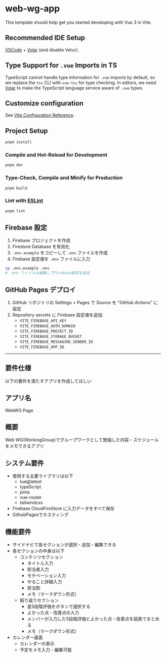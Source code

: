 # web-wg-app

This template should help get you started developing with Vue 3 in Vite.

## Recommended IDE Setup

[VSCode](https://code.visualstudio.com/) + [Volar](https://marketplace.visualstudio.com/items?itemName=Vue.volar) (and disable Vetur).

## Type Support for `.vue` Imports in TS

TypeScript cannot handle type information for `.vue` imports by default, so we replace the `tsc` CLI with `vue-tsc` for type checking. In editors, we need [Volar](https://marketplace.visualstudio.com/items?itemName=Vue.volar) to make the TypeScript language service aware of `.vue` types.

## Customize configuration

See [Vite Configuration Reference](https://vite.dev/config/).

## Project Setup

```sh
pnpm install
```

### Compile and Hot-Reload for Development

```sh
pnpm dev
```

### Type-Check, Compile and Minify for Production

```sh
pnpm build
```

### Lint with [ESLint](https://eslint.org/)

```sh
pnpm lint
```

## Firebase 設定

1. Firebase プロジェクトを作成
2. Firestore Database を有効化
3. `.env.example` をコピーして `.env` ファイルを作成
4. Firebase 設定値を `.env` ファイルに入力

```sh
cp .env.example .env
# .env ファイルを編集してFirebase設定を追加
```

## GitHub Pages デプロイ

1. GitHub リポジトリの Settings > Pages で Source を "GitHub Actions" に設定
2. Repository secrets に Firebase 設定値を追加:
   - `VITE_FIREBASE_API_KEY`
   - `VITE_FIREBASE_AUTH_DOMAIN`
   - `VITE_FIREBASE_PROJECT_ID`
   - `VITE_FIREBASE_STORAGE_BUCKET`
   - `VITE_FIREBASE_MESSAGING_SENDER_ID`
   - `VITE_FIREBASE_APP_ID`

---

## 要件仕様

以下の要件を満たすアプリを作成してほしい

## アプリ名

WebWG Page

## 概要

Web WG(WorkingGroup)でグループワークとして勉強した内容・スケジュールをメモできるアプリ

## システム要件

- 使用する主要ライブラリは以下
  - tue@latest
  - typeScript
  - pinia
  - vue-router
  - tailwindcss
- Firebase CloudFireStore に入力データをすべて保存
- GithubPagesでホスティング

## 機能要件

- サイドナビで各セクションが選択・追加・編集できる
- 各セクションの中身は以下
  - コンテンツセクション
    - タイトル入力
    - 担当者入力
    - モチベーション入力
    - やること詳細入力
    - 担当割
    - メモ（マークダウン形式）
  - 振り返りセクション
    - 星5段階評価をボタンで選択する
    - よかった点・改善点の入力
    - メンバーが入力した5段階評価とよかった点・改善点を図表でまとめる
    - メモ（マークダウン形式）
- カレンダー画面
  - カレンダーの表示
  - 予定をメモ入力・編集可能

